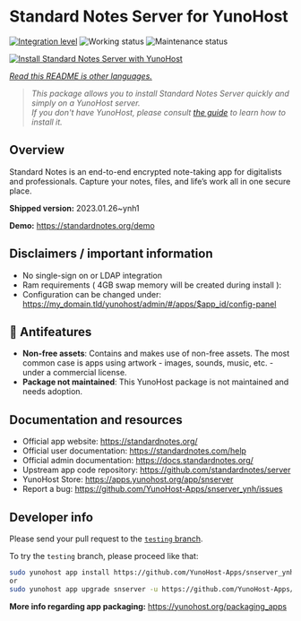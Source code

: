 <!--
N.B.: This README was automatically generated by <https://github.com/YunoHost/apps/tree/master/tools/readme_generator>
It shall NOT be edited by hand.
-->

# Standard Notes Server for YunoHost

[![Integration level](https://dash.yunohost.org/integration/snserver.svg)](https://dash.yunohost.org/appci/app/snserver) ![Working status](https://ci-apps.yunohost.org/ci/badges/snserver.status.svg) ![Maintenance status](https://ci-apps.yunohost.org/ci/badges/snserver.maintain.svg)

[![Install Standard Notes Server with YunoHost](https://install-app.yunohost.org/install-with-yunohost.svg)](https://install-app.yunohost.org/?app=snserver)

*[Read this README is other languages.](./ALL_README.md)*

> *This package allows you to install Standard Notes Server quickly and simply on a YunoHost server.*  
> *If you don't have YunoHost, please consult [the guide](https://yunohost.org/install) to learn how to install it.*

## Overview

Standard Notes is an end-to-end encrypted note-taking app for digitalists and professionals. Capture your notes, files, and life’s work all in one secure place.


**Shipped version:** 2023.01.26~ynh1

**Demo:** <https://standardnotes.org/demo>
## Disclaimers / important information

* No single-sign on or LDAP integration
* Ram requirements ( 4GB swap memory will be created during install ):
* Configuration can be changed under: https://my_domain.tld/yunohost/admin/#/apps/$app_id/config-panel

## :red_circle: Antifeatures

- **Non-free assets**: Contains and makes use of non-free assets. The most common case is apps using artwork - images, sounds, music, etc. - under a commercial license.
- **Package not maintained**: This YunoHost package is not maintained and needs adoption.

## Documentation and resources

- Official app website: <https://standardnotes.org/>
- Official user documentation: <https://standardnotes.com/help>
- Official admin documentation: <https://docs.standardnotes.org/>
- Upstream app code repository: <https://github.com/standardnotes/server>
- YunoHost Store: <https://apps.yunohost.org/app/snserver>
- Report a bug: <https://github.com/YunoHost-Apps/snserver_ynh/issues>

## Developer info

Please send your pull request to the [`testing` branch](https://github.com/YunoHost-Apps/snserver_ynh/tree/testing).

To try the `testing` branch, please proceed like that:

```bash
sudo yunohost app install https://github.com/YunoHost-Apps/snserver_ynh/tree/testing --debug
or
sudo yunohost app upgrade snserver -u https://github.com/YunoHost-Apps/snserver_ynh/tree/testing --debug
```

**More info regarding app packaging:** <https://yunohost.org/packaging_apps>

